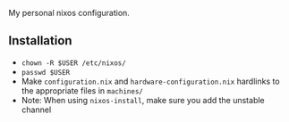 My personal nixos configuration.

## Installation
* `chown -R $USER /etc/nixos/`
* `passwd $USER`
* Make `configuration.nix` and `hardware-configuration.nix` hardlinks to the appropriate files in `machines/`
* Note: When using `nixos-install`, make sure you add the unstable channel
